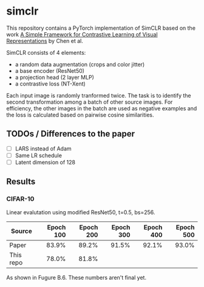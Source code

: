 # simclr
This repository contains a PyTorch implementation of SimCLR based on the work [A Simple Framework for Contrastive Learning of Visual Representations](https://arxiv.org/abs/2002.05709) by Chen et al.

SimCLR consists of 4 elements:

- a random data augmentation (crops and color jitter)
- a base encoder (ResNet50)
- a projection head (2 layer MLP)
- a contrastive loss (NT-Xent)

Each input image is randomly tranformed twice. The task is to identify the second transformation among a batch of other source images. For efficiency, the other images in the batch are used as negative examples and the loss is calculated based on pairwise cosine similarities.

## TODOs / Differences to the paper

- [ ] LARS instead of Adam
- [ ] Same LR schedule
- [ ] Latent dimension of 128

## Results

### CIFAR-10

Linear evalutation using modified ResNet50, t=0.5, bs=256.

| Source    | Epoch 100 | Epoch 200 | Epoch 300 | Epoch 400 | Epoch 500 |
| --------- | ---------:| ---------:| ---------:| ---------:| ---------:|
| Paper     | 83.9%     | 89.2%     | 91.5%     | 92.1%     | 93.0%     |
| This repo | 78.0%     | 81.8%     |           |           |           |

As shown in Fugure B.6. These numbers aren't final yet.
